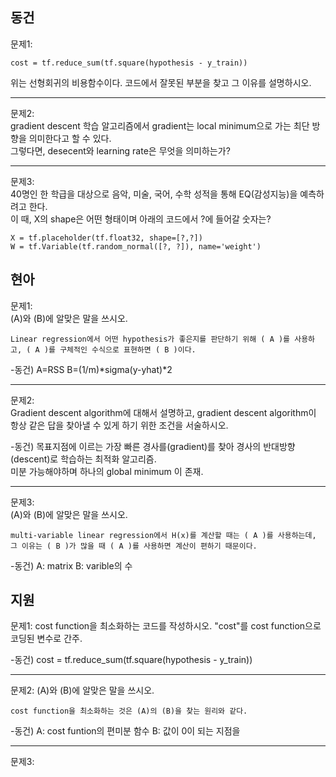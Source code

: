 ## 동건
문제1: 
```
cost = tf.reduce_sum(tf.square(hypothesis - y_train))
````
위는 선형회귀의 비용함수이다. 코드에서 잘못된 부분을 찾고 그 이유를 설명하시오.  

---
문제2:  
gradient descent 학습 알고리즘에서 gradient는 local minimum으로 가는 최단 방향을 의미한다고 할 수 있다.  
그렇다면, desecent와 learning rate은 무엇을 의미하는가?

---
문제3:  
40명인 한 학급을 대상으로 음악, 미술, 국어, 수학 성적을 통해 EQ(감성지능)을 예측하려고 한다.  
이 때, X의 shape은 어떤 형태이며 아래의 코드에서 ?에 들어갈 숫자는?
```
X = tf.placeholder(tf.float32, shape=[?,?])
W = tf.Variable(tf.random_normal([?, ?]), name='weight')
```

## 현아
문제1:  
(A)와 (B)에 알맞은 말을 쓰시오.
```
Linear regression에서 어떤 hypothesis가 좋은지를 판단하기 위해 ( A )를 사용하고, ( A )를 구체적인 수식으로 표현하면 ( B )이다. 
```

-동건) A=RSS B=(1/m)*sigma(y-yhat)*2

---
문제2:  
Gradient descent algorithm에 대해서 설명하고, gradient descent algorithm이 항상 같은 답을 찾아낼 수 있게 하기 위한 조건을 서술하시오.  

-동건) 목표지점에 이르는 가장 빠른 경사를(gradient)를 찾아 경사의 반대방향(descent)로 학습하는 최적화 알고리즘.  
미분 가능해야하며 하나의 global minimum 이 존재. 

---
문제3:  
(A)와 (B)에 알맞은 말을 쓰시오.
```
multi-variable linear regression에서 H(x)를 계산할 때는 ( A )를 사용하는데, 그 이유는 ( B )가 많을 때 ( A )를 사용하면 계산이 편하기 때문이다.
```

-동건) A: matrix B: varible의 수

## 지원
문제1:
cost function을 최소화하는 코드를 작성하시오. "cost"를 cost function으로 코딩된 변수로 간주.

-동건) cost = tf.reduce_sum(tf.square(hypothesis - y_train))

---

문제2:
(A)와 (B)에 알맞은 말을 쓰시오.
```
cost function을 최소화하는 것은 (A)의 (B)을 찾는 원리와 같다.
```

-동건) A: cost funtion의 편미분 함수 B: 값이 0이 되는 지점을  

---
문제3:

